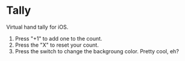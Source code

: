 # Tally
Virtual hand tally for iOS.

1. Press "+1" to add one to the count.
2. Press the "X" to reset your count.
3. Press the switch to change the backgroung color. Pretty cool, eh?
